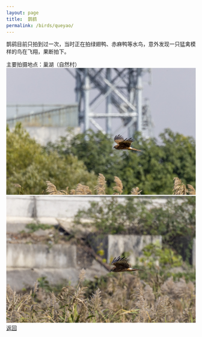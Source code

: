 ```yaml
---
layout: page
title: 	鹊鹞
permalink: /birds/queyao/
---
```

鹊鹞目前只拍到过一次，当时正在拍绿翅鸭、赤麻鸭等水鸟，意外发现一只猛禽模样的鸟在飞翔，果断拍下。

主要拍摄地点：巢湖（自然村）
![](../picture/鹊鹞/0U9A2479-CR3_DxO_DeepPRIMEXD.jpg)
![](../picture/鹊鹞/0U9A2480-CR3_DxO_DeepPRIMEXD.jpg)
[返回](../../)
